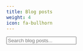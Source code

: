 ```yaml
---
title: Blog posts
weight: 4
icon: fa-bullhorn
---
```


<div class="container">
  <div class="form-group">
    <input class="form-control input-lg" type="text" id="search-input" placeholder="Search blog posts...">
  </div>

  <div class="list-group" id="results-container">
    <!-- This gets dynamically generated. -->
  </div>
</div>

<script src="{{ site.baseurl }}/assets/js/jekyll-search.js"></script>
<script>
  // Generate the blog JSON data using Liquid
  var blogPosts = [
    {% for post in site.posts %}
      {
        "title"     : "{{ post.title | escape }}",
        "category"  : "{{ post.category }}",
        "tags"      : "{{ post.tags | array_to_sentence_string }}",
        "url"       : "{{ site.baseurl }}{{ post.url }}",
        "date"      : "{{ post.date | date_to_string }}"
      } {% unless forloop.last %},{% endunless %}
    {% endfor %}
  ];

  // Initialise the search script
  SimpleJekyllSearch.init({
    searchInput:          document.getElementById('search-input'),
    resultsContainer:     document.getElementById('results-container'),
    dataSource:           blogPosts,
    searchResultTemplate: '<a href="{url}" class="list-group-item"><h4 class="list-group-item-heading">{title}</h4><p class="list-group-item-text">{date}</p></a>',
    noResultsText:        'no results found',
    fuzzy:                true
  });

  // Basic function that generates all links to blog posts depending on input data
  var generateAllBlogPosts = function(blogData, blogContainerElement) {
    var results = document.getElementById(blogContainerElement);

    blogData.forEach(function(post) {
      var postHTML = '<a href="' + post.url + '" class="list-group-item">';
      postHTML += '<h4 class="list-group-item-heading">' + post.title + '</h4>';
      postHTML += '<p class="list-group-item-text">' + post.date + '</p></a>';
      results.innerHTML += postHTML;
    });
  };

  // Generate the initial blog post list
  generateAllBlogPosts(blogPosts, 'results-container');

</script>